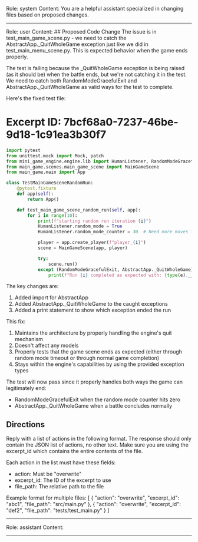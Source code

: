 Role: system
Content: You are a helpful assistant specialized in changing files based on proposed changes.
__________________
Role: user
Content: ## Proposed Code Change
The issue is in test_main_game_scene.py - we need to catch the AbstractApp._QuitWholeGame exception just like we did in test_main_menu_scene.py. This is expected behavior when the game ends properly.

The test is failing because the _QuitWholeGame exception is being raised (as it should be) when the battle ends, but we're not catching it in the test. We need to catch both RandomModeGracefulExit and AbstractApp._QuitWholeGame as valid ways for the test to complete.

Here's the fixed test file:

# Excerpt ID: 7bcf68a0-7237-46be-9d18-1c91ea3b30f7
```python main_game/tests/test_main_game_scene.py
import pytest
from unittest.mock import Mock, patch
from mini_game_engine.engine.lib import HumanListener, RandomModeGracefulExit, AbstractApp
from main_game.scenes.main_game_scene import MainGameScene
from main_game.main import App

class TestMainGameSceneRandomRun:
    @pytest.fixture
    def app(self):
        return App()

    def test_main_game_scene_random_run(self, app):
        for i in range(10):
            print(f"starting random run iteration {i}")
            HumanListener.random_mode = True
            HumanListener.random_mode_counter = 30  # Need more moves for battle scene

            player = app.create_player(f"player_{i}")
            scene = MainGameScene(app, player)

            try:
                scene.run()
            except (RandomModeGracefulExit, AbstractApp._QuitWholeGame) as e:
                print(f"Run {i} completed as expected with: {type(e).__name__}")
```

The key changes are:
1. Added import for AbstractApp
2. Added AbstractApp._QuitWholeGame to the caught exceptions
3. Added a print statement to show which exception ended the run

This fix:
1. Maintains the architecture by properly handling the engine's quit mechanism
2. Doesn't affect any models
3. Properly tests that the game scene ends as expected (either through random mode timeout or through normal game completion)
4. Stays within the engine's capabilities by using the provided exception types

The test will now pass since it properly handles both ways the game can legitimately end:
- RandomModeGracefulExit when the random mode counter hits zero
- AbstractApp._QuitWholeGame when a battle concludes normally

## Directions
Reply with a list of actions in the following format. The response should only contain the JSON list of actions, no other text.
Make sure you are using the excerpt_id which contains the entire contents of the file.

Each action in the list must have these fields:
- action: Must be "overwrite"
- excerpt_id: The ID of the excerpt to use
- file_path: The relative path to the file

Example format for multiple files:
[
    {
        "action": "overwrite",
        "excerpt_id": "abc1",
        "file_path": "src/main.py"
    },
    {
        "action": "overwrite",
        "excerpt_id": "def2",
        "file_path": "tests/test_main.py"
    }
]
__________________
Role: assistant
Content: 
__________________
